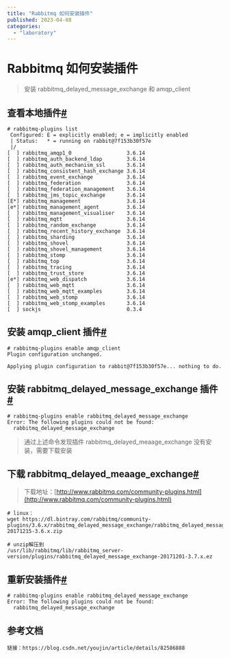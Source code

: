 ```yaml
---
title: "Rabbitmq 如何安装插件"
published: 2023-04-08
categories: 
  - "laboratory"
---
```


# Rabbitmq 如何安装插件

> 安装 rabbitmq\_delayed\_message\_exchange 和 amqp\_client

## 查看本地插件[#](#2590308056)

```shell
# rabbitmq-plugins list
 Configured: E = explicitly enabled; e = implicitly enabled
 | Status:   * = running on rabbit@7f153b30f57e
 |/
[  ] rabbitmq_amqp1_0                  3.6.14
[  ] rabbitmq_auth_backend_ldap        3.6.14
[  ] rabbitmq_auth_mechanism_ssl       3.6.14
[  ] rabbitmq_consistent_hash_exchange 3.6.14
[  ] rabbitmq_event_exchange           3.6.14
[  ] rabbitmq_federation               3.6.14
[  ] rabbitmq_federation_management    3.6.14
[  ] rabbitmq_jms_topic_exchange       3.6.14
[E*] rabbitmq_management               3.6.14
[e*] rabbitmq_management_agent         3.6.14
[  ] rabbitmq_management_visualiser    3.6.14
[  ] rabbitmq_mqtt                     3.6.14
[  ] rabbitmq_random_exchange          3.6.14
[  ] rabbitmq_recent_history_exchange  3.6.14
[  ] rabbitmq_sharding                 3.6.14
[  ] rabbitmq_shovel                   3.6.14
[  ] rabbitmq_shovel_management        3.6.14
[  ] rabbitmq_stomp                    3.6.14
[  ] rabbitmq_top                      3.6.14
[  ] rabbitmq_tracing                  3.6.14
[  ] rabbitmq_trust_store              3.6.14
[e*] rabbitmq_web_dispatch             3.6.14
[  ] rabbitmq_web_mqtt                 3.6.14
[  ] rabbitmq_web_mqtt_examples        3.6.14
[  ] rabbitmq_web_stomp                3.6.14
[  ] rabbitmq_web_stomp_examples       3.6.14
[  ] sockjs                            0.3.4
```

## 安装 amqp\_client 插件[#](#658696601)

```shell
# rabbitmq-plugins enable amqp_client                  
Plugin configuration unchanged.

Applying plugin configuration to rabbit@7f153b30f57e... nothing to do.
```

## 安装 rabbitmq\_delayed\_message\_exchange 插件[#](#2373673857)

```shell
# rabbitmq-plugins enable rabbitmq_delayed_message_exchange
Error: The following plugins could not be found:
  rabbitmq_delayed_message_exchange
```

> 通过上述命令发现插件 rabbitmq\_delayed\_meaage\_exchange 没有安装，需要下载安装

## 下载 rabbitmq\_delayed\_meaage\_exchange[#](#585725620)

> 下载地址：[http://www.rabbitmq.com/community-plugins.html](http://www.rabbitmq.com/community-plugins.html)

```shell
# linux： 
wget https://dl.bintray.com/rabbitmq/community-plugins/3.6.x/rabbitmq_delayed_message_exchange/rabbitmq_delayed_message_exchange-20171215-3.6.x.zip
```

```shell
# unzip解压到
/usr/lib/rabbitmq/lib/rabbitmq_server-version/plugins/rabbitmq_delayed_message_exchange-20171201-3.7.x.ez
```

## 重新安装插件[#](#115400139)

```shell
# rabbitmq-plugins enable rabbitmq_delayed_message_exchange
Error: The following plugins could not be found:
  rabbitmq_delayed_message_exchange
```

## 参考文档

```shell
链接：https://blog.csdn.net/youjin/article/details/82586888
```
